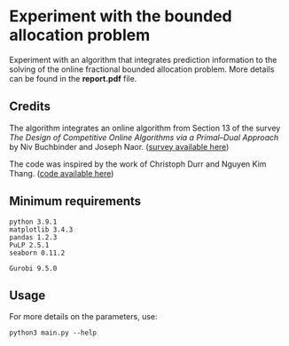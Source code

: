 # Experiment with the bounded allocation problem

Experiment with an algorithm that integrates prediction information to the solving of the online fractional bounded allocation problem. More details can be found in the **report.pdf** file.

## Credits

The algorithm integrates an online algorithm from Section 13 of the survey *The Design of Competitive Online Algorithms via a Primal–Dual Approach* by Niv Buchbinder and Joseph Naor. ([survey available here](https://www.tau.ac.il/~nivb/download/pd-survey.pdf))

The code was inspired by the work of Christoph Durr and Nguyen Kim Thang. ([code available here](https://webia.lip6.fr/~durrc//packing/))

## Minimum requirements

    python 3.9.1
    matplotlib 3.4.3
    pandas 1.2.3
    PuLP 2.5.1
    seaborn 0.11.2

    Gurobi 9.5.0

## Usage

For more details on the parameters, use:

    python3 main.py --help
